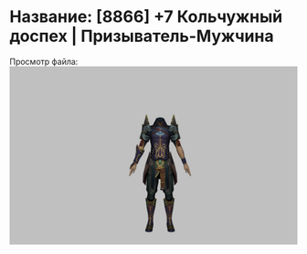 # Название: [8866] +7 Кольчужный доспех | Призыватель-Мужчина

Просмотр файла:
![p080005.png](p080005.png)